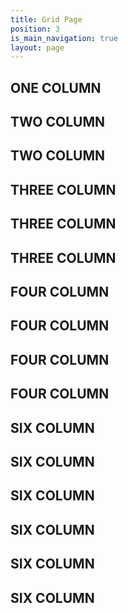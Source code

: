 ```yaml
---
title: Grid Page
position: 3
is_main_navigation: true
layout: page
---
```

    
<div class="block one">
    <h2>ONE COLUMN </h2>
</div>

<div class="block two">
   <h2>TWO COLUMN </h2>
</div>
<div class="block two">
   <h2>TWO COLUMN </h2>
</div>

<div class="block three">
   <h2>THREE COLUMN </h2>
</div>
<div class="block three">
   <h2>THREE COLUMN </h2>
</div>
<div class="block three">
   <h2>THREE COLUMN </h2>
</div>

<div class="block four">
   <h2>FOUR COLUMN </h2>
</div>
<div class="block four">
   <h2>FOUR COLUMN </h2>
</div>
<div class="block four">
   <h2>FOUR COLUMN </h2>
</div>
<div class="block four">
   <h2>FOUR COLUMN </h2>
</div>

<div class="block six">
   <h2>SIX COLUMN </h2>
</div>
<div class="block six">
   <h2>SIX COLUMN </h2>
</div>
<div class="block six">
   <h2>SIX COLUMN </h2>
</div>
<div class="block six">
   <h2>SIX COLUMN </h2>
</div>
<div class="block six">
   <h2>SIX COLUMN </h2>
</div>
<div class="block six">
   <h2>SIX COLUMN </h2>
</div>
